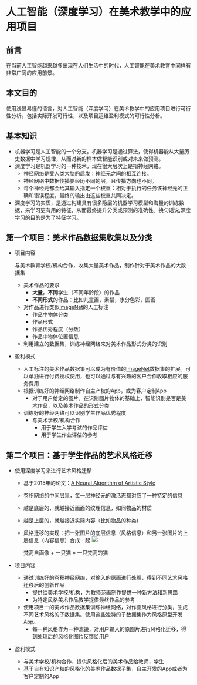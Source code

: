 # 人工智能（深度学习）在美术教学中的应用项目

## 前言
在当前人工智能越来越多出现在人们生活中的时代，人工智能在美术教育中同样有非常广阔的应用前景。

## 本文目的
使用浅显易懂的语言，对人工智能（深度学习）在美术教学中的应用项目进行可行性分析。包括实际开发可行性，以及项目运维盈利模式的可行性分析。

## 基本知识
* 机器学习是人工智能的一个分支。机器学习是通过算法，使得机器能从大量历史数据中学习规律，从而对新的样本做智能识别或对未来做预测。
* 深度学习是机器学习的一种技术，现在很大层次上是指神经网络。
  * 神经网络是受人类大脑的启发：神经元之间的相互连接。
  * 神经网络中数据传播要经历不同的层，且传播方向也不同。
  * 每个神经元都会给其输入指定一个权重：相对于执行的任务该神经元的正确和错误程度。最终的输出由这些权重共同决定。
* 深度学习的实质，是通过构建具有很多隐层的机器学习模型和海量的训练数据，来学习更有用的特征，从而最终提升分类或预测的准确性。换句话说,深度学习的目的是为了特征学习。

## 第一个项目：美术作品数据集收集以及分类
* 项目内容

   与美术教育学校/机构合作，收集大量美术作品，制作针对于美术作品的大数据集
   * 美术作品的要求
      * **大量**，**不同**学生（不同年龄段）的作品
      * **不同形式**的作品：比如儿童画，素描，水分色彩，国画
   * 对作品进行类似[ImageNet](http://www.image-net.org/)的人工标注
      * 作品中物体分类
      * 作品形式
      * 作品优秀程度（分数）
      * 作品中物体位置信息
   * 利用建立的数据集，训练神经网络来对美术作品形式分类的识别
* 盈利模式
   * 人工标注的美术作品数据集可以成为有价值的[ImageNet](http://www.image-net.org/)数据集的扩展。可以单独进行付费授权使用，也可以通过与有兴趣的客户合作收取相应的服务费用
   * 根据训练好的神经网络制作自主产权的App，或为客户定制App
      * 对于用户给定的图片，在识别图片物体的基础上，智能识别是否是美术作品，以及美术作品的形式分类
   * 训练好的神经网络可以识别学生作品优秀程度
     *  与美术学校/机构合作
         * 用于学生入学考试的作品评估
         * 用于学生作业评估的参考

## 第二个项目：基于学生作品的艺术风格迁移
* 使用深度学习来进行艺术风格迁移
  * 基于2015年的论文：[A Neural Algorithm of Artistic Style](https://arxiv.org/pdf/1508.06576.pdf) 
  * 卷积网络的中间层里，每一层神经元的激活态都对应了一种特定的信息
  * 越是底层的，就越接近画面的纹理信息，如同物品的材质
  * 越是上层的，就越接近实际内容（比如物品的种类)
  * 风格迁移的实现：把一张图片的底层信息（风格信息）和另一张图片的上层信息（内容信息）合成一起
   ![](https://pic2.zhimg.com/v2-ae6036bbc074742488f236636e7cd155_r.jpg)

     梵高自画像 + 一只猫 = 一只梵高的猫

* 项目内容
  * 通过训练好的卷积神经网络，对输入的原画进行处理，得到不同艺术风格迁移后的创新作品
     * 提供给美术学校/机构，为教师范画制作提供一种新方法和新思路
     * 为特定风格美术作品教学提供最终作品的参考
  * 使用项目一的美术作品数据集训练神经网络，对作画风格进行分类，生成不同艺术风格的子数据集。使用这些独特的子数据集作为风格原型开发App。
     * 每一种风格作为一种滤镜，对用户输入的原图片进行风格化迁移，得到处理后的风格化图片反馈给用户
* 盈利模式
   * 与美术学校/机构合作，提供风格化后的美术作品给教师，学生
   * 基于自有知识产权的风格化的美术作品数据子集，自主开发的App或者为客户定制的App

